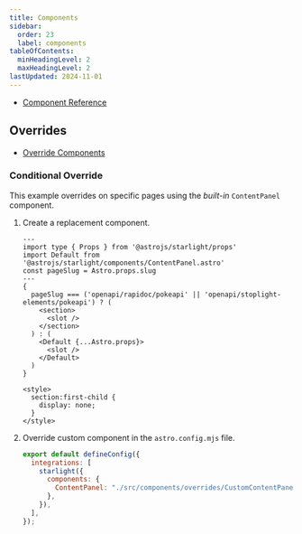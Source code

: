 ```yaml
---
title: Components
sidebar:
  order: 23
  label: components
tableOfContents:
  minHeadingLevel: 2
  maxHeadingLevel: 2
lastUpdated: 2024-11-01
---
```


- [Component Reference](https://starlight.astro.build/reference/overrides/)

## Overrides

- [Override Components](https://starlight.astro.build/guides/overriding-components/)

### Conditional Override

This example overrides on specific pages using the _built-in_ `ContentPanel` component.

1. Create a replacement component.

   ```astro title="src/components/overrides/CustomContentPanel.astro"
   ---
   import type { Props } from '@astrojs/starlight/props'
   import Default from '@astrojs/starlight/components/ContentPanel.astro'
   const pageSlug = Astro.props.slug
   ---
   {
     pageSlug === ('openapi/rapidoc/pokeapi' || 'openapi/stoplight-elements/pokeapi') ? (
       <section>
         <slot />
       </section>
     ) : (
       <Default {...Astro.props}>
         <slot />
       </Default>
     )
   }

   <style>
     section:first-child {
       display: none;
     }
   </style>
   ```
2. Override custom component in the `astro.config.mjs` file.

   ```js title="astro.config.mjs" ins={4-6} ins="ContentPanel" ins="CustomContentPanel.astro"
   export default defineConfig({
     integrations: [
       starlight({
         components: {
           ContentPanel: "./src/components/overrides/CustomContentPanel.astro",
         },
       }),
     ],
   });
   ```
